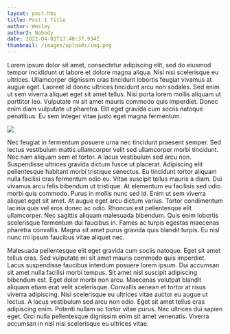 ```yaml
---
layout: post.hbs
title: Post 1 Title
author: Wesley
author2: Nobody
date: 2022-04-01T17:40:37.934Z
thumbnail: /images/uploads/img.png
---
```

Lorem ipsum dolor sit amet, consectetur adipiscing elit, sed do eiusmod tempor incididunt ut labore et dolore magna aliqua. Nisl nisi scelerisque eu ultrices. Ullamcorper dignissim cras tincidunt lobortis feugiat vivamus at augue eget. Laoreet id donec ultrices tincidunt arcu non sodales. Sed enim ut sem viverra aliquet eget sit amet tellus. Nisi porta lorem mollis aliquam ut porttitor leo. Vulputate mi sit amet mauris commodo quis imperdiet. Donec enim diam vulputate ut pharetra. Elit eget gravida cum sociis natoque penatibus. Eu sem integer vitae justo eget magna fermentum.



![](/images/uploads/screen-shot-2022-01-14-at-2.27.50-pm.png)

Nec feugiat in fermentum posuere urna nec tincidunt praesent semper. Sed lectus vestibulum mattis ullamcorper velit sed ullamcorper morbi tincidunt. Nec nam aliquam sem et tortor. A lacus vestibulum sed arcu non. Suspendisse ultrices gravida dictum fusce ut placerat. Adipiscing elit pellentesque habitant morbi tristique senectus. Eu tincidunt tortor aliquam nulla facilisi cras fermentum odio eu. Vitae suscipit tellus mauris a diam. Dui vivamus arcu felis bibendum ut tristique. At elementum eu facilisis sed odio morbi quis commodo. Purus in mollis nunc sed id. Enim ut sem viverra aliquet eget sit amet. At augue eget arcu dictum varius. Tortor condimentum lacinia quis vel eros donec ac odio. Rhoncus est pellentesque elit ullamcorper. Nec sagittis aliquam malesuada bibendum. Quis enim lobortis scelerisque fermentum dui faucibus in. Fames ac turpis egestas maecenas pharetra convallis. Magna sit amet purus gravida quis blandit turpis. Eu nisl nunc mi ipsum faucibus vitae aliquet nec.

Malesuada pellentesque elit eget gravida cum sociis natoque. Eget sit amet tellus cras. Sed vulputate mi sit amet mauris commodo quis imperdiet. Lacus suspendisse faucibus interdum posuere lorem ipsum. Dui accumsan sit amet nulla facilisi morbi tempus. Sit amet nisl suscipit adipiscing bibendum est. Eget dolor morbi non arcu. Maecenas volutpat blandit aliquam etiam erat velit scelerisque. Convallis aenean et tortor at risus viverra adipiscing. Nisi scelerisque eu ultrices vitae auctor eu augue ut lectus. A lacus vestibulum sed arcu non odio. Eget sit amet tellus cras adipiscing enim. Potenti nullam ac tortor vitae purus. Nec ultrices dui sapien eget. Orci nulla pellentesque dignissim enim sit amet venenatis. Viverra accumsan in nisl nisi scelerisque eu ultrices vitae.